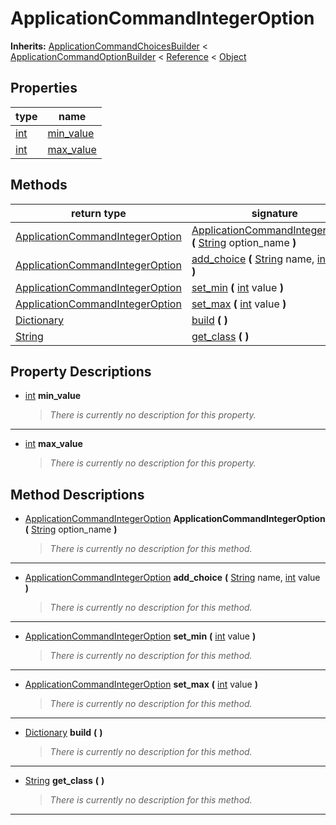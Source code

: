   
# ApplicationCommandIntegerOption
  
**Inherits:** [ApplicationCommandChoicesBuilder](./class_applicationcommandchoicesbuilder.md) < [ApplicationCommandOptionBuilder](./class_applicationcommandoptionbuilder.md) < [Reference](https://docs.godotengine.org/en/3.5/classes/class_reference.html) < [Object](https://docs.godotengine.org/en/3.5/classes/class_object.html)  
  
  
## Properties
  
| type                                                              | name                              |
|-------------------------------------------------------------------|-----------------------------------|
| [int](https://docs.godotengine.org/en/3.5/classes/class_int.html) | [min\_value](#property-min-value) |
| [int](https://docs.godotengine.org/en/3.5/classes/class_int.html) | [max\_value](#property-max-value) |  
  
## Methods
  
| return type                                                                     | signature                                                                                                                                                                                           |
|---------------------------------------------------------------------------------|-----------------------------------------------------------------------------------------------------------------------------------------------------------------------------------------------------|
| [ApplicationCommandIntegerOption](./class_applicationcommandintegeroption.md)   | [ApplicationCommandIntegerOption](#method-ApplicationCommandIntegerOption) **(** [String](https://docs.godotengine.org/en/3.5/classes/class_string.html) option\_name **)**                         |
| [ApplicationCommandIntegerOption](./class_applicationcommandintegeroption.md)   | [add\_choice](#method-add-choice) **(** [String](https://docs.godotengine.org/en/3.5/classes/class_string.html) name, [int](https://docs.godotengine.org/en/3.5/classes/class_int.html) value **)** |
| [ApplicationCommandIntegerOption](./class_applicationcommandintegeroption.md)   | [set\_min](#method-set-min) **(** [int](https://docs.godotengine.org/en/3.5/classes/class_int.html) value **)**                                                                                     |
| [ApplicationCommandIntegerOption](./class_applicationcommandintegeroption.md)   | [set\_max](#method-set-max) **(** [int](https://docs.godotengine.org/en/3.5/classes/class_int.html) value **)**                                                                                     |
| [Dictionary](https://docs.godotengine.org/en/3.5/classes/class_dictionary.html) | [build](#method-build) **(**  **)**                                                                                                                                                                 |
| [String](https://docs.godotengine.org/en/3.5/classes/class_string.html)         | [get\_class](#method-get-class) **(**  **)**                                                                                                                                                        |  
  
## Property Descriptions
  
- <a name="property-min-value"></a>[int](https://docs.godotengine.org/en/3.5/classes/class_int.html) **min_value**  
  
	> *There is currently no description for this property.*  
________________

- <a name="property-max-value"></a>[int](https://docs.godotengine.org/en/3.5/classes/class_int.html) **max_value**  
  
	> *There is currently no description for this property.*
  
  
## Method Descriptions
  
- <a name="method-ApplicationCommandIntegerOption"></a>[ApplicationCommandIntegerOption](./class_applicationcommandintegeroption.md) **ApplicationCommandIntegerOption** **(** [String](https://docs.godotengine.org/en/3.5/classes/class_string.html) option\_name **)**  
  
	> *There is currently no description for this method.*  
________________

- <a name="method-add-choice"></a>[ApplicationCommandIntegerOption](./class_applicationcommandintegeroption.md) **add\_choice** **(** [String](https://docs.godotengine.org/en/3.5/classes/class_string.html) name, [int](https://docs.godotengine.org/en/3.5/classes/class_int.html) value **)**  
  
	> *There is currently no description for this method.*  
________________

- <a name="method-set-min"></a>[ApplicationCommandIntegerOption](./class_applicationcommandintegeroption.md) **set\_min** **(** [int](https://docs.godotengine.org/en/3.5/classes/class_int.html) value **)**  
  
	> *There is currently no description for this method.*  
________________

- <a name="method-set-max"></a>[ApplicationCommandIntegerOption](./class_applicationcommandintegeroption.md) **set\_max** **(** [int](https://docs.godotengine.org/en/3.5/classes/class_int.html) value **)**  
  
	> *There is currently no description for this method.*  
________________

- <a name="method-build"></a>[Dictionary](https://docs.godotengine.org/en/3.5/classes/class_dictionary.html) **build** **(**  **)**  
  
	> *There is currently no description for this method.*  
________________

- <a name="method-get-class"></a>[String](https://docs.godotengine.org/en/3.5/classes/class_string.html) **get\_class** **(**  **)**  
  
	> *There is currently no description for this method.*  
________________

  
